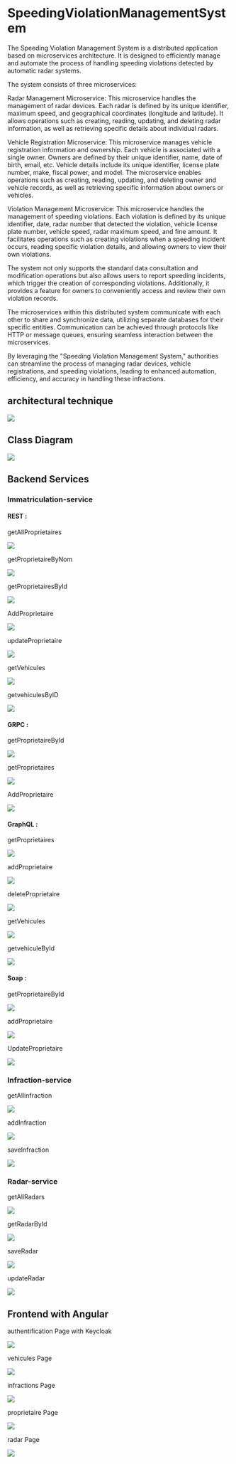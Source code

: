 # SpeedingViolationManagementSystem

The Speeding Violation Management System is a distributed application based on microservices architecture. It is designed to efficiently manage and automate the process of handling speeding violations detected by automatic radar systems.

The system consists of three microservices:

Radar Management Microservice: This microservice handles the management of radar devices. Each radar is defined by its unique identifier, maximum speed, and geographical coordinates (longitude and latitude). It allows operations such as creating, reading, updating, and deleting radar information, as well as retrieving specific details about individual radars.

Vehicle Registration Microservice: This microservice manages vehicle registration information and ownership. Each vehicle is associated with a single owner. Owners are defined by their unique identifier, name, date of birth, email, etc. Vehicle details include its unique identifier, license plate number, make, fiscal power, and model. The microservice enables operations such as creating, reading, updating, and deleting owner and vehicle records, as well as retrieving specific information about owners or vehicles.

Violation Management Microservice: This microservice handles the management of speeding violations. Each violation is defined by its unique identifier, date, radar number that detected the violation, vehicle license plate number, vehicle speed, radar maximum speed, and fine amount. It facilitates operations such as creating violations when a speeding incident occurs, reading specific violation details, and allowing owners to view their own violations.

The system not only supports the standard data consultation and modification operations but also allows users to report speeding incidents, which trigger the creation of corresponding violations. Additionally, it provides a feature for owners to conveniently access and review their own violation records.

The microservices within this distributed system communicate with each other to share and synchronize data, utilizing separate databases for their specific entities. Communication can be achieved through protocols like HTTP or message queues, ensuring seamless interaction between the microservices.

By leveraging the "Speeding Violation Management System," authorities can streamline the process of managing radar devices, vehicle registrations, and speeding violations, leading to enhanced automation, efficiency, and accuracy in handling these infractions.

## architectural technique

<div>
<img src="https://github.com/AmineRACHID/TP5_architecture_micro-service/assets/127174852/fee00a06-5ae4-42fa-83a5-29d401cd0be1">
</div>

## Class Diagram

<div>
<img src="https://github.com/AmineRACHID/TP5_architecture_micro-service/assets/127174852/8332c7b6-5cdd-4b56-b8ed-74a9455af0d6">
</div>

## Backend Services

### Immatriculation-service

#### REST :

getAllProprietaires
<div>
<img src="https://github.com/AmineRACHID/TP5_architecture_micro-service/assets/127174852/c7c5f353-e25d-4dd6-8fc1-526fe3d8a7a7">
</div>

getProprietaireByNom
<div>
<img src="https://github.com/AmineRACHID/TP5_architecture_micro-service/assets/127174852/294b2ad5-25d6-4eca-a176-5bc777072b99">
</div>

getProprietairesById
<div>
<img src="https://github.com/AmineRACHID/TP5_architecture_micro-service/assets/127174852/9a4d95da-9a51-42b5-bed3-b87035c5619f">
</div>

AddProprietaire
<div>
<img src="https://github.com/AmineRACHID/TP5_architecture_micro-service/assets/127174852/78190588-60f3-4214-bbbf-1036470a7837">
</div>

updateProprietaire
<div>
<img src=https://github.com/AmineRACHID/TP5_architecture_micro-service/assets/127174852/9ca0949e-fb73-4dbb-9782-7990aad64f5b">
</div>

getVehicules
<div>
<img src="https://github.com/AmineRACHID/TP5_architecture_micro-service/assets/127174852/311a7525-2902-4bc4-8c71-b203a5fc5cd3">
</div>

getvehiculesByID
<div>
<img src="https://github.com/AmineRACHID/TP5_architecture_micro-service/assets/127174852/19d5d030-1f64-4c96-8bc4-ed03f8866881">
</div>

#### GRPC :

getProprietaireById
<div>
<img src="https://github.com/AmineRACHID/TP5_architecture_micro-service/assets/127174852/8cc6e9ec-c412-4434-b56b-6966c910a35a">
</div>

getProprietaires
<div>
<img src="https://github.com/AmineRACHID/TP5_architecture_micro-service/assets/127174852/7cee18b5-3f2b-4e7f-bdd2-267cacf44dae">
</div>

AddProprietaire
<div>
<img src="https://github.com/AmineRACHID/TP5_architecture_micro-service/assets/127174852/e7f54c77-7a09-4f33-9817-b17ee7396fa6">
</div>

#### GraphQL :

getProprietaires
<div>
<img src="https://github.com/AmineRACHID/TP5_architecture_micro-service/assets/127174852/0f247ce9-f0af-460f-9234-6fb0aa34014e">
</div>

addProprietaire
<div>
<img src="https://github.com/AmineRACHID/TP5_architecture_micro-service/assets/127174852/d9aaee4b-dce0-4129-ade7-bda0f439b268">
</div>

deleteProprietaire
<div>
<img src="https://github.com/AmineRACHID/TP5_architecture_micro-service/assets/127174852/7329b185-ea9c-45f9-9f93-32d5604af0b4">
</div>

getVehicules
<div>
<img src="https://github.com/AmineRACHID/TP5_architecture_micro-service/assets/127174852/0b7dd4b7-ca30-4850-9312-a92516511a50">
</div>

getvehiculeById
<div>
<img src="https://github.com/AmineRACHID/TP5_architecture_micro-service/assets/127174852/70c05842-96ec-45d0-b957-b52d605c1f32">
</div>

#### Soap :

getProprietaireById
<div>
<img src="https://github.com/AmineRACHID/SpeedingViolationManagementSystem/assets/127174852/4d6d6fec-44a2-4eda-b149-d37da04f0660">
</div>

addProprietaire
<div>
<img src="https://github.com/AmineRACHID/SpeedingViolationManagementSystem/assets/127174852/9a06da06-115d-448d-b4d8-8d55b30339ef">
</div>

UpdateProprietaire
<div>
<img src="https://github.com/AmineRACHID/SpeedingViolationManagementSystem/assets/127174852/1d30b507-db4b-4f5c-87b2-d8eb2e32f9cf">
</div>


### Infraction-service

getAllinfraction
<div>
<img src="https://github.com/AmineRACHID/TP5_architecture_micro-service/assets/127174852/df3667a1-4d40-4bf6-b3a1-a7227eb72796">
</div>

addInfraction
<div>
<img src="https://github.com/AmineRACHID/TP5_architecture_micro-service/assets/127174852/7dcb6af7-17f2-4690-8941-d7f1bf07e919">
</div>

saveInfraction
<div>
<img src="https://github.com/AmineRACHID/TP5_architecture_micro-service/assets/127174852/9de8302e-1fb7-478f-a453-c7d4ec4287b4">
</div>

### Radar-service

getAllRadars
<div>
<img src="https://github.com/AmineRACHID/TP5_architecture_micro-service/assets/127174852/696bd8ce-435f-488b-9d14-86c449ef7753">
</div>

getRadarById
<div>
<img src="https://github.com/AmineRACHID/TP5_architecture_micro-service/assets/127174852/d530fe49-6a7a-4780-849f-c47453c11952">
</div>

saveRadar
<div>
<img src="https://github.com/AmineRACHID/TP5_architecture_micro-service/assets/127174852/7af37c08-3e81-453a-9c4b-944788f08c91">
</div>

updateRadar
<div>
<img src="https://github.com/AmineRACHID/TP5_architecture_micro-service/assets/127174852/22ed85bc-4b88-4ff5-b1be-77b5d2436e2e">
</div>


## Frontend with Angular

authentification Page with Keycloak
<div>
<img src="https://github.com/AmineRACHID/SpeedingViolation-ManagementSystem/assets/127174852/895f8f41-0cdb-428a-a09d-e89930000890">
</div>

vehicules Page
<div>
<img src="https://github.com/AmineRACHID/TP5_architecture_micro-service/assets/127174852/96fed872-971f-492d-acb3-038a22e3beeb">
</div>

infractions Page
<div>
<img src="https://github.com/AmineRACHID/TP5_architecture_micro-service/assets/127174852/d32bc6ac-a27b-4e7c-9111-2eff798dbce8">
</div>

proprietaire Page
<div>
<img src="https://github.com/AmineRACHID/TP5_architecture_micro-service/assets/127174852/36507d3a-9b02-4669-be3e-82090e2514d4">
</div>

radar Page
<div>
<img src="https://github.com/AmineRACHID/TP5_architecture_micro-service/assets/127174852/4710ba91-142e-43ad-bc43-816a23de889d">
</div>
